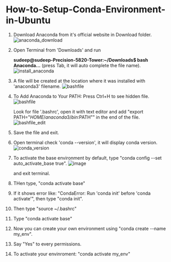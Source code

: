 # How-to-Setup-Conda-Environment-in-Ubuntu

1. Download Anaconda from it's official website in Download folder.
   ![anaconda_download](https://github.com/user-attachments/assets/bc630393-b5bb-4af0-996d-e13b5d8086ef)

2. Open Terminal from 'Downloads' and run
   
   <b>sudeep@sudeep-Precision-5820-Tower:~/Downloads$ bash Anaconda...</b> (press Tab, it will auto complete the file name).
   ![install_anaconda](https://github.com/user-attachments/assets/e10f782c-f747-4c1b-80c4-3d2267de3255)

   
3. A file will be created at the location where it was installed with 'anaconda3' filename.
   	![bashfile](https://github.com/user-attachments/assets/f60a3607-193b-4099-a8a9-303329fb796d)

7. To Add Anaconda to Your PATH:
	Press Ctrl+H to see hidden file.
	![bashfile](https://github.com/user-attachments/assets/9b8b9866-9fa2-49d5-b445-ecbebc97a2d2)

	Look for file '.bashrc', open it with text editor and add "export PATH="$HOME/anaconda3/bin:$PATH"" in the end of the file.
	![bashfile_edit](https://github.com/user-attachments/assets/b9d960cf-9fb1-4a58-8a76-a31e330af1ec)

5. Save the file and exit.
6. Open terminal check 'conda --version', it will display conda version.
    ![conda_version](https://github.com/user-attachments/assets/9908de63-a21f-4da6-8fda-ce0d9a02b051)

7. To activate the base environment by default, type "conda config --set auto_activate_base true".
   ![image](https://github.com/user-attachments/assets/762d9544-8936-44cb-acca-8520c074479f)

   and exit terminal.
9. THen type, "conda activate base"
10. If it shows error like: "CondaError: Run 'conda init' before 'conda activate'", then type "conda init".
11. Then type "source ~/.bashrc"
12. Type "conda activate base"
    
13. Now you can create your own environment using "conda create --name my_env".
14. Say "Yes" to every permissions.
15. To activate your envinroment: "conda activate my_env"
